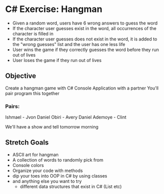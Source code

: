 # C# Exercise: Hangman

- Given a random word, users have 6 wrong answers to guess the word
- If the character user guesses exist in the word, all occurrences of the character is filled in
- If the character user guesses does not exist in the word, it is added to the "wrong guesses" list and the user has one less life
- User wins the game if they correctly guesses the word before they run out of lives
- User loses the game if they run out of lives

## Objective
Create a hangman game with C# Console Application with a partner
You'll pair program this together 

### Pairs:
Ishmael - Jvon
Daniel Obiri - Avery
Daniel Ademoye - Clint

We'll have a show and tell tomorrow morning

## Stretch Goals
- ASCII art for hangman
- A collection of words to randomly pick from
- Console colors
- Organize your code with methods
- dip your toes into OOP in C# by using classes
- and anything else you want to try
    - different data structures that exist in C# (List<T> etc)
